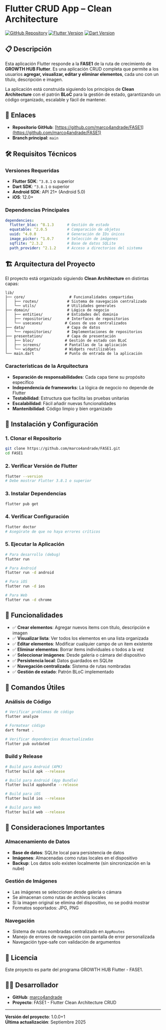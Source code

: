 # Flutter CRUD App – Clean Architecture

[![GitHub Repository](https://img.shields.io/badge/GitHub-FASE1-blue?logo=github)](https://github.com/marco4andrade/FASE1)
[![Flutter Version](https://img.shields.io/badge/Flutter-3.8.1+-blue?logo=flutter)](https://flutter.dev/)
[![Dart Version](https://img.shields.io/badge/Dart-3.8.1+-blue?logo=dart)](https://dart.dev/)

## 📋 Descripción

Esta aplicación Flutter responde a la **FASE1** de la ruta de crecimiento de **GROWTH HUB Flutter**. Es una aplicación CRUD completa que permite a los usuarios **agregar, visualizar, editar y eliminar elementos**, cada uno con un título, descripción e imagen. 

La aplicación está construida siguiendo los principios de **Clean Architecture** con el patrón **BLoC** para la gestión de estado, garantizando un código organizado, escalable y fácil de mantener.

## 🔗 Enlaces

- **Repositorio GitHub**: [https://github.com/marco4andrade/FASE1](https://github.com/marco4andrade/FASE1)
- **Branch principal**: `main`

## 🛠️ Requisitos Técnicos

### Versiones Requeridas
- **Flutter SDK**: `^3.8.1` o superior
- **Dart SDK**: `^3.8.1` o superior
- **Android SDK**: API 21+ (Android 5.0)
- **iOS**: 12.0+

### Dependencias Principales
```yaml
dependencies:
  flutter_bloc: ^8.1.3      # Gestión de estado
  equatable: ^2.0.5         # Comparación de objetos
  uuid: ^4.0.0              # Generación de IDs únicos
  image_picker: ^1.0.7      # Selección de imágenes
  sqflite: ^2.3.2           # Base de datos SQLite
  path_provider: ^2.1.2     # Acceso a directorios del sistema
```

## 🏗️ Arquitectura del Proyecto

El proyecto está organizado siguiendo **Clean Architecture** en distintas capas:

```
lib/
├── core/                    # Funcionalidades compartidas
│   ├── routes/             # Sistema de navegación centralizado
│   └── utils/              # Utilidades generales
├── domain/                 # Lógica de negocio
│   ├── entities/           # Entidades del dominio
│   ├── repositories/       # Interfaces de repositorios
│   └── usecases/          # Casos de uso centralizados
├── data/                   # Capa de datos
│   └── repositories/       # Implementaciones de repositorios
├── presentation/           # Capa de presentación
│   ├── bloc/              # Gestión de estado con BLoC
│   ├── screens/           # Pantallas de la aplicación
│   └── widgets/           # Widgets reutilizables
└── main.dart              # Punto de entrada de la aplicación
```

### Características de la Arquitectura
- **Separación de responsabilidades**: Cada capa tiene su propósito específico
- **Independencia de frameworks**: La lógica de negocio no depende de Flutter
- **Testabilidad**: Estructura que facilita las pruebas unitarias
- **Escalabilidad**: Fácil añadir nuevas funcionalidades
- **Mantenibilidad**: Código limpio y bien organizado

## 🚀 Instalación y Configuración

### 1. Clonar el Repositorio
```bash
git clone https://github.com/marco4andrade/FASE1.git
cd FASE1
```

### 2. Verificar Versión de Flutter
```bash
flutter --version
# Debe mostrar Flutter 3.8.1 o superior
```

### 3. Instalar Dependencias
```bash
flutter pub get
```

### 4. Verificar Configuración
```bash
flutter doctor
# Asegúrate de que no haya errores críticos
```

### 5. Ejecutar la Aplicación
```bash
# Para desarrollo (debug)
flutter run

# Para Android
flutter run -d android

# Para iOS
flutter run -d ios

# Para Web
flutter run -d chrome
```

## 📱 Funcionalidades

- ✅ **Crear elementos**: Agregar nuevos items con título, descripción e imagen
- ✅ **Visualizar lista**: Ver todos los elementos en una lista organizada
- ✅ **Editar elementos**: Modificar cualquier campo de un item existente
- ✅ **Eliminar elementos**: Borrar items individuales o todos a la vez
- ✅ **Seleccionar imágenes**: Desde galería o cámara del dispositivo
- ✅ **Persistencia local**: Datos guardados en SQLite
- ✅ **Navegación centralizada**: Sistema de rutas nombradas
- ✅ **Gestión de estado**: Patrón BLoC implementado

## 🔧 Comandos Útiles

### Análisis de Código
```bash
# Verificar problemas de código
flutter analyze

# Formatear código
dart format .

# Verificar dependencias desactualizadas
flutter pub outdated
```

### Build y Release
```bash
# Build para Android (APK)
flutter build apk --release

# Build para Android (App Bundle)
flutter build appbundle --release

# Build para iOS
flutter build ios --release

# Build para Web
flutter build web --release
```

## 📝 Consideraciones Importantes

### Almacenamiento de Datos
- **Base de datos**: SQLite local para persistencia de datos
- **Imágenes**: Almacenadas como rutas locales en el dispositivo
- **Backup**: Los datos solo existen localmente (sin sincronización en la nube)

### Gestión de Imágenes
- Las imágenes se seleccionan desde galería o cámara
- Se almacenan como rutas de archivos locales
- Si la imagen original se elimina del dispositivo, no se podrá mostrar
- Formatos soportados: JPG, PNG

### Navegación
- Sistema de rutas nombradas centralizado en `AppRoutes`
- Manejo de errores de navegación con pantalla de error personalizada
- Navegación type-safe con validación de argumentos


## 📄 Licencia

Este proyecto es parte del programa GROWTH HUB Flutter - FASE1.

## 👨‍💻 Desarrollador

- **GitHub**: [marco4andrade](https://github.com/marco4andrade)
- **Proyecto**: FASE1 - Flutter Clean Architecture CRUD

---

**Versión del proyecto**: 1.0.0+1  
**Última actualización**: Septiembre 2025
